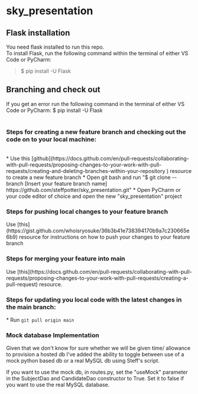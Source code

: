 # sky_presentation

## Flask installation

You need flask installed to run this repo.  
To install Flask, run the following command within the terminal of either VS Code or PyCharm: <br />
> $ pip install -U Flask

## Branching and check out


If you get an error run the following command in the terminal of either VS Code or PyCharm: 
$ pip install -U Flask
<br/>
<br/>
<h3>Steps for creating a new feature branch and checking out the code on to your local machine:</h3>
<br/>
* Use this [github](https://docs.github.com/en/pull-requests/collaborating-with-pull-requests/proposing-changes-to-your-work-with-pull-requests/creating-and-deleting-branches-within-your-repository
) resource to create a new feature branch
* Open git bash and run "$ git clone --branch [Insert your feature branch name] https://github.com/steffpotter/sky_presentation.git"
* Open PyCharm or your code editor of choice and open the new "sky_presentation" project
<br/>

<h3>Steps for pushing local changes to your feature branch</h3>
Use [this](https://gist.github.com/whoisryosuke/36b3b41e738394170b9a7c230665e6b9) resource for instructions on how to push your changes to your feature branch

<h3>Steps for merging your feature into main</h3>
Use [this](https://docs.github.com/en/pull-requests/collaborating-with-pull-requests/proposing-changes-to-your-work-with-pull-requests/creating-a-pull-request) resource.


<h3>Steps for updating you local code with the latest changes in the main branch:</h3>
* Run <code>git pull origin main</code>

<h3>Mock database Implementation</h3>
Given that we don't know for sure whether we will be given time/ allowance to provision a hosted db I've
added the ability to toggle between use of a mock python based db or a real MySQL db using Steff's script.

If you want to use the mock db, in routes.py, set the "useMock" parameter in the SubjectDao and CandidateDao
constructor to True. Set it to false if you want to use the real MySQL database. 
